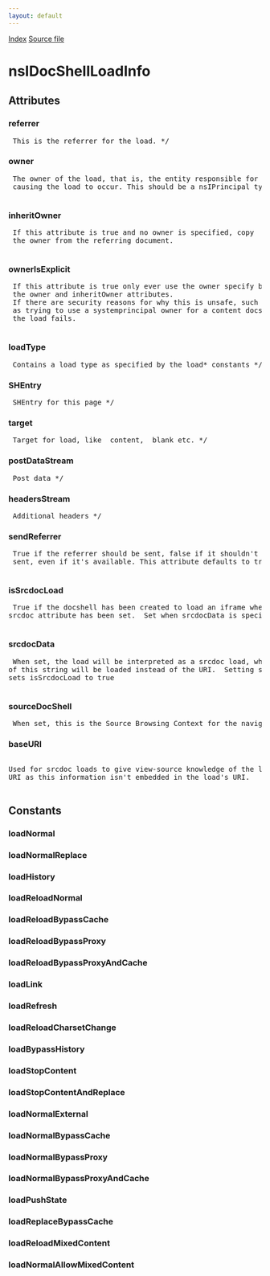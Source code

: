 ```yaml
---
layout: default
---
```

<div id='links'><a href="../index.html">Index</a>
<a href="http://dxr.mozilla.org/mozilla-central/source/docshell/base/nsIDocShellLoadInfo.idl">Source file</a>
</div>

# nsIDocShellLoadInfo #

## Attributes ##

### referrer ###
<pre> This is the referrer for the load. */  
</pre>
### owner ###
<pre> The owner of the load, that is, the entity responsible for   
 causing the load to occur. This should be a nsIPrincipal typically.  
  
</pre>
### inheritOwner ###
<pre> If this attribute is true and no owner is specified, copy  
 the owner from the referring document.  
  
</pre>
### ownerIsExplicit ###
<pre> If this attribute is true only ever use the owner specify by  
 the owner and inheritOwner attributes.  
 If there are security reasons for why this is unsafe, such  
 as trying to use a systemprincipal owner for a content docshell  
 the load fails.  
  
</pre>
### loadType ###
<pre> Contains a load type as specified by the load* constants */  
</pre>
### SHEntry ###
<pre> SHEntry for this page */  
</pre>
### target ###
<pre> Target for load, like _content, _blank etc. */  
</pre>
### postDataStream ###
<pre> Post data */  
</pre>
### headersStream ###
<pre> Additional headers */  
</pre>
### sendReferrer ###
<pre> True if the referrer should be sent, false if it shouldn't be  
 sent, even if it's available. This attribute defaults to true.  
  
</pre>
### isSrcdocLoad ###
<pre> True if the docshell has been created to load an iframe where the  
srcdoc attribute has been set.  Set when srcdocData is specified.  
  
</pre>
### srcdocData ###
<pre> When set, the load will be interpreted as a srcdoc load, where contents  
of this string will be loaded instead of the URI.  Setting srcdocData  
sets isSrcdocLoad to true  
  
</pre>
### sourceDocShell ###
<pre> When set, this is the Source Browsing Context for the navigation. */  
</pre>
### baseURI ###
<pre>  
Used for srcdoc loads to give view-source knowledge of the load's base  
URI as this information isn't embedded in the load's URI.  
  
</pre>
## Constants ##

### loadNormal ###

### loadNormalReplace ###

### loadHistory ###

### loadReloadNormal ###

### loadReloadBypassCache ###

### loadReloadBypassProxy ###

### loadReloadBypassProxyAndCache ###

### loadLink ###

### loadRefresh ###

### loadReloadCharsetChange ###

### loadBypassHistory ###

### loadStopContent ###

### loadStopContentAndReplace ###

### loadNormalExternal ###

### loadNormalBypassCache ###

### loadNormalBypassProxy ###

### loadNormalBypassProxyAndCache ###

### loadPushState ###

### loadReplaceBypassCache ###

### loadReloadMixedContent ###

### loadNormalAllowMixedContent ###
